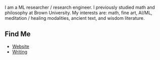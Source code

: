 I am a ML researcher / research engineer. I previously studied math and philosophy at Brown University. My interests are: math, fine art, AI/ML, meditation / healing modalities, ancient text, and wisdom literature. 

## Find Me
- <a href="https://limjungyoon.com/">Website</a>
- <a href="https://jungyoonlim.substack.com/">Writing</a>
